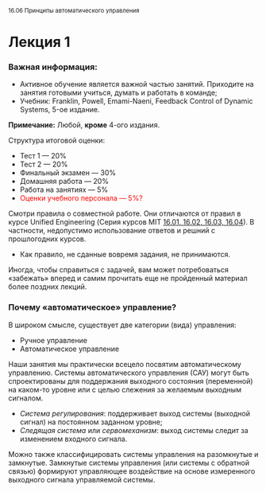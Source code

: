 <small>16.06 Принципы автоматического управления</small>


# Лекция 1

### Важная информация:

*   Активное обучение является важной частью занятий. Приходите на занятия готовыми учиться, думать и работать в команде;
*   Учебник: Franklin, Powell, Emami-Naeni, Feedback Control of Dynamic Systems, 5-ое издание.

**Примечание:** Любой, **кроме** 4-ого издания.

Структура итоговой оценки:

*   Тест 1 — 20%
*   Тест 2 — 20%
*   Финальный  экзамен — 30%
*   Домашняя работа — 20%
*   Работа на занятиях — 5%
*   <span style="color:red">Оценки учебного персонала —  5%?</span>

Смотри правила о совместной работе. Они отличаются от правил в курсе Unified Engineering (Серия курсов MIT [16.01, 16.02, 16.03, 16.04](http://ocw.mit.edu/courses/aeronautics-and-astronautics/16-01-unified-engineering-i-ii-iii-iv-fall-2005-spring-2006/)). В частности, недопустимо использование ответов и решний с прошлогодних курсов.

*   Как правило, не сданные вовремя задания, не принимаются.

Иногда, чтобы справиться с задачей, вам может потребоваться «забежать» вперед и самим прочитать еще не пройденный материал более поздних лекций.

### Почему «автоматическое» управление?

В широком смысле, существует две категории (вида) управления:

*   Ручное управление
*   Автоматическое управление

Наши занятия мы практически всецело посвятим автоматическому управлению. Системы автоматического управления (САУ) могут быть спроектированы для поддержания выходного состояния (переменной) на каком-то уровне или с целью слежения за желаемым выходным сигналом.

*   _Система регулирования_: поддерживает выход системы (выходной сигнал) на постоянном заданном уровне;
*   _Следящая система_ или _сервомеханизм_: выход системы следит за изменением входного сигнала.

Можно также классифицировать системы управления на  разомкнутые и замкнутые. Замкнутые системы управления (или системы с обратной связью) формируют управляющее воздействие на основе измеренного выходного сигнала управляемой системы.
